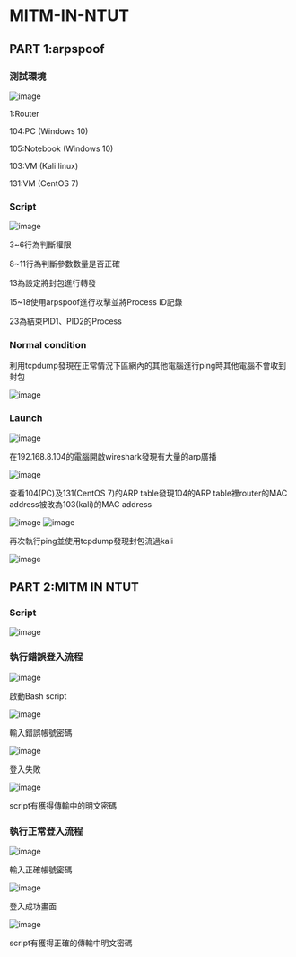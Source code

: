 # MITM-IN-NTUT

## PART 1:arpspoof
### 測試環境
![image](https://user-images.githubusercontent.com/69759142/168472086-6418b2b9-c674-4736-94b6-8ace1e228e36.png)

1:Router

104:PC (Windows 10)

105:Notebook (Windows 10)

103:VM (Kali linux)

131:VM (CentOS 7)

### Script

![image](https://user-images.githubusercontent.com/69759142/168472356-4beb570f-59fb-4ecf-b2b4-1cf2bed2c8ae.png)

3~6行為判斷權限

8~11行為判斷參數數量是否正確

13為設定將封包進行轉發

15~18使用arpspoof進行攻擊並將Process ID記錄

23為結束PID1、PID2的Process

### Normal condition
利用tcpdump發現在正常情況下區網內的其他電腦進行ping時其他電腦不會收到封包

![image](https://user-images.githubusercontent.com/69759142/168473357-84165ca4-9e56-4270-a395-b45f1fef7c75.png)


### Launch

![image](https://user-images.githubusercontent.com/69759142/168472437-6fe79ff5-0756-4aac-95fb-a3eac3964544.png)

在192.168.8.104的電腦開啟wireshark發現有大量的arp廣播

![image](https://user-images.githubusercontent.com/69759142/168472274-1787c042-c40e-4949-81b0-6960dbddb726.png)


查看104(PC)及131(CentOS 7)的ARP table發現104的ARP table裡router的MAC address被改為103(kali)的MAC address

![image](https://user-images.githubusercontent.com/69759142/168472965-ffcc5075-d9d8-4ad8-aec5-c6852139052a.png)
![image](https://user-images.githubusercontent.com/69759142/168473228-f8e1add1-019d-4d0f-9c5e-388ebc1dcfec.png)


再次執行ping並使用tcpdump發現封包流過kali

![image](https://user-images.githubusercontent.com/69759142/168473576-068214b1-0f7c-4fbf-8ba7-d91fdcf7548c.png)


## PART 2:MITM IN NTUT
### Script
![image](https://user-images.githubusercontent.com/69759142/170325655-00694699-5293-4286-83b0-0bbc4052e367.png)


### 執行錯誤登入流程
![image](https://user-images.githubusercontent.com/69759142/170321044-85405c97-3d10-4ebb-b5ff-151f3b3b214b.png)

啟動Bash script

![image](https://user-images.githubusercontent.com/69759142/170433822-cd1581f8-2cda-4e5c-8e0d-2f074696824b.png)

輸入錯誤帳號密碼

![image](https://user-images.githubusercontent.com/69759142/170322313-838871d4-ee03-4644-bd72-fe85831fe89e.png)

登入失敗

![image](https://user-images.githubusercontent.com/69759142/170322405-a9e12154-0c4a-4aa9-b183-81928cb6e12e.png)

script有獲得傳輸中的明文密碼

### 執行正常登入流程

![image](https://user-images.githubusercontent.com/69759142/170433902-ff75aada-93bf-417f-a8a0-ba85b8fc5041.png)

輸入正確帳號密碼

![image](https://user-images.githubusercontent.com/69759142/170433956-568d8fa5-8f34-4e89-a5e3-5a2e88a981a1.png)

登入成功畫面

![image](https://user-images.githubusercontent.com/69759142/170322858-9f5b6a65-1f8f-4d81-91e8-1b96e6a0e034.png)

script有獲得正確的傳輸中明文密碼



